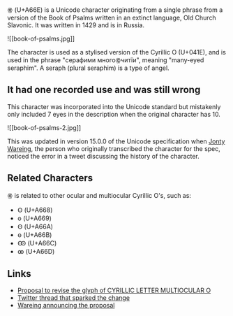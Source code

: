 ꙮ (U+A66E) is a Unicode character originating from a single phrase from a version of the Book of Psalms written in an extinct language, Old Church Slavonic.  It was written in 1429 and is in Russia.

![[book-of-psalms.jpg]]

The character is used as a stylised version of the Cyrillic O (U+041E), and is used in the phrase "серафими многоꙮчитїи", meaning "many-eyed seraphim". A seraph (plural seraphim) is a type of angel.

## It had one recorded use and was still wrong

This character was incorporated into the Unicode standard but mistakenly only included 7 eyes in the description when the original character has 10.

![[book-of-psalms-2.jpg]]

This was updated in version 15.0.0 of the Unicode specification when [Jonty Wareing](http://jonty.co.uk/), the person who originally transcribed the character for the spec, noticed the error in a tweet discussing the history of the character.

## Related Characters

ꙮ is related to other ocular and multiocular Cyrillic O's, such as:

 - Ꙩ (U+A668)
 - ꙩ (U+A669)
 - Ꙫ (U+A66A)
 - ꙫ (U+A66B)
 - Ꙭ (U+A66C)
 - ꙭ (U+A66D)

## Links

 - [Proposal to revise the glyph of CYRILLIC LETTER MULTIOCULAR O](https://www.unicode.org/wg2/docs/n5170-multiocular-o.pdf)
 - [Twitter thread that sparked the change](https://twitter.com/etiennefd/status/1322673792452354048)
 - [Wareing announcing the proposal](https://twitter.com/jonty/status/1571615998335123457)